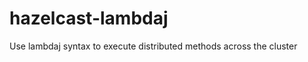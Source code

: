hazelcast-lambdaj
=================

Use lambdaj syntax to execute distributed methods across the cluster